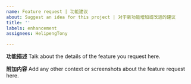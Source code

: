 ```yaml
---
name: Feature request | 功能建议
about: Suggest an idea for this project | 对于新功能增加或改进的建议
title: ''
labels: enhancement
assignees: HelipengTony

---
```


**功能描述**
Talk about the details of the feature you request here.

**附加内容**
Add any other context or screenshots about the feature request here.
